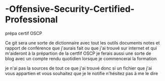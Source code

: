 # -Offensive-Security-Certified-Professional
prépa certif OSCP


Ce git sera une sorte de dictionnaire avec tout les outils documents notes et rapport de conférence que j'aurais fait ou que j'ai trouvé sur internet et qui m'aideront à la prépartion de la certfif OSCP je ferais aussi une sorte de blog avec un compte rendu quotidien lorsque je commencerai la formation 


je n'ai pas la sources de tout ce que j'ai trouvé donc si un fichier que j'ai vous appartien et vous souhaitez que je le notifie n'hésitez pas à me le dire 
